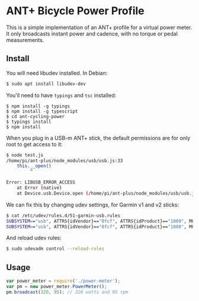 # ANT+ Bicycle Power Profile

This is a simple implementation of an ANT+ profile for a virtual power meter.
It only broadcasts instant power and cadence, with no torque or pedal
measurements.

## Install

You will need libudev installed. In Debian:

```bash
$ sudo apt install libudev-dev
```

You'll need to have `typings` and `tsc` installed:

```
$ npm install -g typings
$ npm install -g typescript
$ cd ant-cycling-power
$ typings install
$ npm install
```
When you plug in a USB-m ANT+ stick, the default permissions are for
only root to get access to it:

```bash
$ node test.js
/home/pi/ant-plus/node_modules/usb/usb.js:33
	this.__open()
	     ^

Error: LIBUSB_ERROR_ACCESS
    at Error (native)
    at Device.usb.Device.open (/home/pi/ant-plus/node_modules/usb/usb.js:33:7)
```

We can fix this by changing udev settings, for Garmin v1 and v2 sticks:

```bash
$ cat /etc/udev/rules.d/51-garmin-usb.rules
SUBSYSTEM=="usb", ATTRS{idVendor}=="0fcf", ATTRS{idProduct}=="1009", MODE="0666", ENV{ID_MM_DEVICE_IGNORE}="1"
SUBSYSTEM=="usb", ATTRS{idVendor}=="0fcf", ATTRS{idProduct}=="1008", MODE="0666", ENV{ID_MM_DEVICE_IGNORE}="1"
```

And reload udev rules:

```bash
$ sudo udevadm control --reload-rules
```

## Usage

```javascript
var power_meter = require('./power-meter');
var pm = new power_meter.PowerMeter();
pm.broadcast(320, 95); // 320 watts and 95 rpm
```
